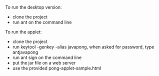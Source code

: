 To run the desktop version:

* clone the project
* run ant on the command line

To run the applet:

* clone the project
* run keytool -genkey -alias javapong, when asked for password, type antjavapong
* run ant sign on the command line
* put the jar file on a web server
* use the provided pong-applet-sample.html
